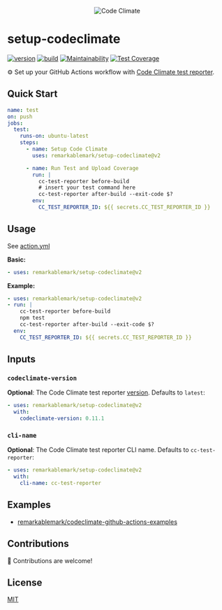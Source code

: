 <p align="center">
  <img src="https://github.com/codeclimate.png?size=200" alt="Code Climate">
</p>

# setup-codeclimate

[![version](https://badgen.net/github/release/remarkablemark/setup-codeclimate)](https://github.com/remarkablemark/setup-codeclimate/releases)
[![build](https://github.com/remarkablemark/setup-codeclimate/actions/workflows/build.yml/badge.svg)](https://github.com/remarkablemark/setup-codeclimate/actions/workflows/build.yml)
[![Maintainability](https://api.codeclimate.com/v1/badges/41506f89fd7e38398c84/maintainability)](https://codeclimate.com/github/remarkablemark/setup-codeclimate/maintainability)
[![Test Coverage](https://api.codeclimate.com/v1/badges/41506f89fd7e38398c84/test_coverage)](https://codeclimate.com/github/remarkablemark/setup-codeclimate/test_coverage)

⚙️ Set up your GitHub Actions workflow with [Code Climate test reporter](https://github.com/codeclimate/test-reporter).

## Quick Start

```yaml
name: test
on: push
jobs:
  test:
    runs-on: ubuntu-latest
    steps:
      - name: Setup Code Climate
        uses: remarkablemark/setup-codeclimate@v2

      - name: Run Test and Upload Coverage
        run: |
          cc-test-reporter before-build
          # insert your test command here
          cc-test-reporter after-build --exit-code $?
        env:
          CC_TEST_REPORTER_ID: ${{ secrets.CC_TEST_REPORTER_ID }}
```

## Usage

See [action.yml](action.yml)

**Basic:**

```yaml
- uses: remarkablemark/setup-codeclimate@v2
```

**Example:**

```yaml
- uses: remarkablemark/setup-codeclimate@v2
- run: |
    cc-test-reporter before-build
    npm test
    cc-test-reporter after-build --exit-code $?
  env:
    CC_TEST_REPORTER_ID: ${{ secrets.CC_TEST_REPORTER_ID }}
```

## Inputs

### `codeclimate-version`

**Optional**: The Code Climate test reporter [version](https://github.com/codeclimate/test-reporter/releases). Defaults to `latest`:

```yaml
- uses: remarkablemark/setup-codeclimate@v2
  with:
    codeclimate-version: 0.11.1
```

### `cli-name`

**Optional**: The Code Climate test reporter CLI name. Defaults to `cc-test-reporter`:

```yaml
- uses: remarkablemark/setup-codeclimate@v2
  with:
    cli-name: cc-test-reporter
```

## Examples

- [remarkablemark/codeclimate-github-actions-examples](https://github.com/remarkablemark/codeclimate-github-actions-examples)

## Contributions

👋 Contributions are welcome!

## License

[MIT](LICENSE)
